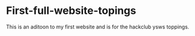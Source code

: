 # First-full-website-topings
This is an aditoon to my first website and is for the hackclub ysws toppings.
